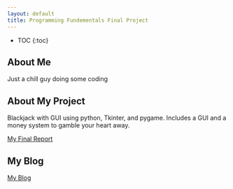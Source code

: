 ```yaml
---
layout: default
title: Programming Fundementals Final Project 
---
```


* TOC
{:toc}

## About Me

Just a chill guy doing some coding 

## About My Project

Blackjack with GUI using python, Tkinter, and pygame. Includes a GUI and a money system to gamble your heart away.

[My Final Report](files/finalreport.pdf)

## My Blog

[My Blog](blog.html)
